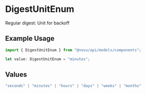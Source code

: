 # DigestUnitEnum

Regular digest: Unit for backoff

## Example Usage

```typescript
import { DigestUnitEnum } from "@novu/api/models/components";

let value: DigestUnitEnum = "minutes";
```

## Values

```typescript
"seconds" | "minutes" | "hours" | "days" | "weeks" | "months"
```
